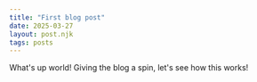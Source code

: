 ```yaml
---
title: "First blog post"
date: 2025-03-27
layout: post.njk
tags: posts
---
```


What's up world! Giving the blog a spin, let's see how this works!
